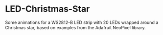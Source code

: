 # LED-Christmas-Star
Some animations for a WS2812-B LED strip with 20 LEDs wrapped around a Christmas star,
based on examples from the Adafruit NeoPixel library.
